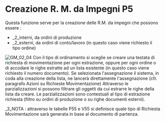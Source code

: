# Creazione R. M. da Impegni P5
Questa funzione serve per la creazione delle R.M. da impegni che possono essere : 

- _2_interni, da ordini di produzione
- _2_esterni, da ordini di conto/lavoro (in questo caso viene richiesto il tipo ordine)


![GM_02_04](http://doc.smeup.com/immagini/MBDOC_OGG-P_P5RM01/GM_02_04.png)
Con il tipo di ordinamento si sceglie se creare una testata di richiesta di movimentazione per ogni estrazione, oppure per ogni ordine o di accodare le righe estratte ad un lista esistente (in questo caso viene richiesto il  numero documento).
Se selezionata l'assegnazione il sistema, in coda alla creazione della lista, ne lancerà direttamente l'assegnazione (cfr. paragrafo Azioni su Richieste Movimentazione)
Attraverso le parzializzazioni si possono filtrare gli oggetti da cui estrarre le righe della lista da creare. Le parzializzazioni sono contestuali al tipo di estrazione richiesta (filtro su ordini di produzione o su righe documenti esterni).

_3_NOTA :  attraverso le tabelle P55 e V55 si definisce quale tipo di Richiesta Movimentazione sarà generata in base
al documento di partenza.
